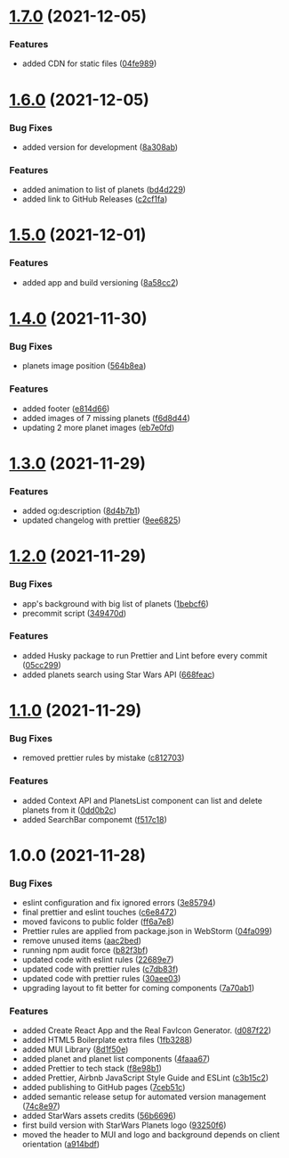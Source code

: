 # [1.7.0](https://github.com/gabrielizalo/starwars-planets/compare/v1.6.0...v1.7.0) (2021-12-05)


### Features

* added CDN for static files ([04fe989](https://github.com/gabrielizalo/starwars-planets/commit/04fe989ff8f982e83c8e04cba3685fb5f51d5e29))

# [1.6.0](https://github.com/gabrielizalo/starwars-planets/compare/v1.5.0...v1.6.0) (2021-12-05)


### Bug Fixes

* added version for development ([8a308ab](https://github.com/gabrielizalo/starwars-planets/commit/8a308ab2bbbe8a0621320f2289fe92ed20c8ef15))


### Features

* added animation to list of planets ([bd4d229](https://github.com/gabrielizalo/starwars-planets/commit/bd4d229a002632c426323dc7b07f56adc5c1552a))
* added link to GitHub Releases ([c2cf1fa](https://github.com/gabrielizalo/starwars-planets/commit/c2cf1fa5b40ea45dc946b1206628b45a52834943))

# [1.5.0](https://github.com/gabrielizalo/starwars-planets/compare/v1.4.0...v1.5.0) (2021-12-01)


### Features

* added app and build versioning ([8a58cc2](https://github.com/gabrielizalo/starwars-planets/commit/8a58cc290bc5639166933b120750294c9042d7cd))

# [1.4.0](https://github.com/gabrielizalo/starwars-planets/compare/v1.3.0...v1.4.0) (2021-11-30)


### Bug Fixes

* planets image position ([564b8ea](https://github.com/gabrielizalo/starwars-planets/commit/564b8eaa724058bb828e1efaaf3b1255864643d5))


### Features

* added footer ([e814d66](https://github.com/gabrielizalo/starwars-planets/commit/e814d66e7683e0a927119de9110ff7a08a1f72b6))
* added images of 7 missing planets ([f6d8d44](https://github.com/gabrielizalo/starwars-planets/commit/f6d8d44143f41cf695b3f5b748b38711566ff052))
* updating 2 more planet images ([eb7e0fd](https://github.com/gabrielizalo/starwars-planets/commit/eb7e0fd3cf1823baf5de77272df7d6b606ebee62))

# [1.3.0](https://github.com/gabrielizalo/starwars-planets/compare/v1.2.0...v1.3.0) (2021-11-29)


### Features

* added og:description ([8d4b7b1](https://github.com/gabrielizalo/starwars-planets/commit/8d4b7b125c76106cca7a12cd1c6f510ee1dbb194))
* updated changelog with prettier ([9ee6825](https://github.com/gabrielizalo/starwars-planets/commit/9ee6825a1677c0d94c22fd49aab9829db135fe02))

# [1.2.0](https://github.com/gabrielizalo/starwars-planets/compare/v1.1.0...v1.2.0) (2021-11-29)

### Bug Fixes

- app's background with big list of planets ([1bebcf6](https://github.com/gabrielizalo/starwars-planets/commit/1bebcf6459b1f2346eee97ceeb2e6d130139b02c))
- precommit script ([349470d](https://github.com/gabrielizalo/starwars-planets/commit/349470d68fdaf4749d3355b1df44c7e1b0c37e3a))

### Features

- added Husky package to run Prettier and Lint before every commit ([05cc299](https://github.com/gabrielizalo/starwars-planets/commit/05cc299fbcfdb63294cdcd1fd204dc7dd37325dd))
- added planets search using Star Wars API ([668feac](https://github.com/gabrielizalo/starwars-planets/commit/668feac7604974ca1487e0c63a852cc2e3e0991e))

# [1.1.0](https://github.com/gabrielizalo/starwars-planets/compare/v1.0.0...v1.1.0) (2021-11-29)

### Bug Fixes

- removed prettier rules by mistake ([c812703](https://github.com/gabrielizalo/starwars-planets/commit/c81270327f60234a35c9bce8ceb5c25eea0737aa))

### Features

- added Context API and PlanetsList component can list and delete planets from it ([0dd0b2c](https://github.com/gabrielizalo/starwars-planets/commit/0dd0b2cb6e9791dd0beff329dce4d607b44e8b8b))
- added SearchBar componemt ([f517c18](https://github.com/gabrielizalo/starwars-planets/commit/f517c18f23f10d2da4655340e904ddc4efd975e4))

# 1.0.0 (2021-11-28)

### Bug Fixes

- eslint configuration and fix ignored errors ([3e85794](https://github.com/gabrielizalo/starwars-planets/commit/3e857949fb29c29d18a4f90adf4d2d65a55707f3))
- final prettier and eslint touches ([c6e8472](https://github.com/gabrielizalo/starwars-planets/commit/c6e8472b0475a9cda296ab54c86b89b8d14c0ae7))
- moved favicons to public folder ([ff6a7e8](https://github.com/gabrielizalo/starwars-planets/commit/ff6a7e8ee51adb1e7e280d212715c53ad92df200))
- Prettier rules are applied from package.json in WebStorm ([04fa099](https://github.com/gabrielizalo/starwars-planets/commit/04fa099c4002313aa3c469b63b0d2a646762f770))
- remove unused items ([aac2bed](https://github.com/gabrielizalo/starwars-planets/commit/aac2bedca9e809625206704dd9540a3e597ae701))
- running npm audit force ([b82f3bf](https://github.com/gabrielizalo/starwars-planets/commit/b82f3bfe6dd1075fc934cb2cfaa8c6d4ab0e205c))
- updated code with eslint rules ([22689e7](https://github.com/gabrielizalo/starwars-planets/commit/22689e774eb49265249725951acdd59107f8b9fa))
- updated code with prettier rules ([c7db83f](https://github.com/gabrielizalo/starwars-planets/commit/c7db83fcb1cf9b76099573b3c1cdccaad899da3c))
- updated code with prettier rules ([30aee03](https://github.com/gabrielizalo/starwars-planets/commit/30aee0392c2d10296cb2266018259edb962d2534))
- upgrading layout to fit better for coming components ([7a70ab1](https://github.com/gabrielizalo/starwars-planets/commit/7a70ab15069991baec4cbb87fccaef3677bf58b6))

### Features

- added Create React App and the Real FavIcon Generator. ([d087f22](https://github.com/gabrielizalo/starwars-planets/commit/d087f22dd6fba31c6b305994f82d5a4aaf4ea99f))
- added HTML5 Boilerplate extra files ([1fb3288](https://github.com/gabrielizalo/starwars-planets/commit/1fb3288dcafe991f25e0ab3a2c9dec07de50f9bc))
- added MUI Library ([8d1f50e](https://github.com/gabrielizalo/starwars-planets/commit/8d1f50e11258d02b6c6e7a937f7091dd54008eda))
- added planet and planet list components ([4faaa67](https://github.com/gabrielizalo/starwars-planets/commit/4faaa67637fa1515662845be1e6a8561a6f42784))
- added Prettier to tech stack ([f8e98b1](https://github.com/gabrielizalo/starwars-planets/commit/f8e98b1f21cd21acc20ace97b9cbd14e1aeb4744))
- added Prettier, Airbnb JavaScript Style Guide and ESLint ([c3b15c2](https://github.com/gabrielizalo/starwars-planets/commit/c3b15c270424cb2ea936f3439b190db012702ef7))
- added publishing to GitHub pages ([7ceb51c](https://github.com/gabrielizalo/starwars-planets/commit/7ceb51c40703d71ba15c90a83b07f55325437f9a))
- added semantic release setup for automated version management ([74c8e97](https://github.com/gabrielizalo/starwars-planets/commit/74c8e97e6f7375e16bb14f100c8ca57e51c7d494))
- added StarWars assets credits ([56b6696](https://github.com/gabrielizalo/starwars-planets/commit/56b669686eb0424b31ae3c9c0af5c0a3c5ed14f0))
- first build version with StarWars Planets logo ([93250f6](https://github.com/gabrielizalo/starwars-planets/commit/93250f62cbc14a4f73ff0d9d30b8143f32fd4b74))
- moved the header to MUI and logo and background depends on client orientation ([a914bdf](https://github.com/gabrielizalo/starwars-planets/commit/a914bdf4319d007a1b3b2e4ce2f4065256c140fc))
